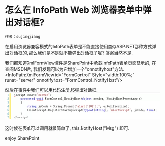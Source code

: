# 怎么在 InfoPath Web 浏览器表单中弹出对话框?
	作者：sujingjiang

在启用浏览器兼容模式的InfoPath表单是不能直接使用类似ASP.NET那种方式弹出对话框的, 那么我们是不是就不能弹出对话框了呢? 答案当然不是.

我们都知道XmlFormView控件是SharePoint中承载InfoPath表单页面显示的, 在查阅MSDN后, 我们发现可以为它增加一个"onnotifyhost"方法.      
<InfoPath:XmlFormView id="FormControl" Style="width:100%;" runat="server" onnotifyhost="FormControl_NotifyHost"/>

然后在事件中我们可以用代码注册JS弹出对话框.      
![](imgs/20150504.001.png)

这时候在表单可以调用就很简单了, this.NotifyHost("Msg") 即可.

enjoy SharePoint

